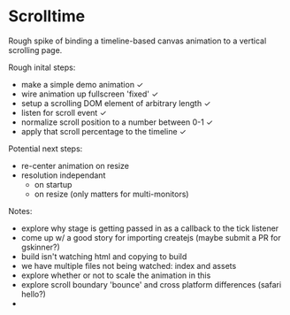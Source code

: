 
# Scrolltime

Rough spike of binding a timeline-based canvas animation to a vertical scrolling page.

Rough inital steps:
- make a simple demo animation ✓
- wire animation up fullscreen 'fixed' ✓
- setup a scrolling DOM element of arbitrary length ✓
- listen for scroll event ✓
- normalize scroll position to a number between 0-1 ✓
- apply that scroll percentage to the timeline ✓


Potential next steps:
- re-center animation on resize
- resolution independant
    + on startup
    + on resize (only matters for multi-monitors)


Notes:
- explore why stage is getting passed in as a callback to the tick listener
- come up w/ a good story for importing createjs (maybe submit a PR for gskinner?)
- build isn't watching html and copying to build
- we have multiple files not being watched: index and assets
- explore whether or not to scale the animation in this
- explore scroll boundary 'bounce' and cross platform differences (safari hello?)
- 